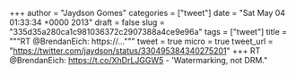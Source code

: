 
+++
author = "Jaydson Gomes"
categories = ["tweet"]
date = "Sat May 04 01:33:34 +0000 2013"
draft = false
slug = "335d35a280ca1c981036372c2907388a4ce9e96a"
tags = ["tweet"]
title = """RT @BrendanEich: https://..."""
tweet = true
micro = true
tweet_url = "https://twitter.com/jaydson/status/330495384340275201"
+++
RT @BrendanEich: https://t.co/XhDrLJGGW5 - 'Watermarking, not DRM."
